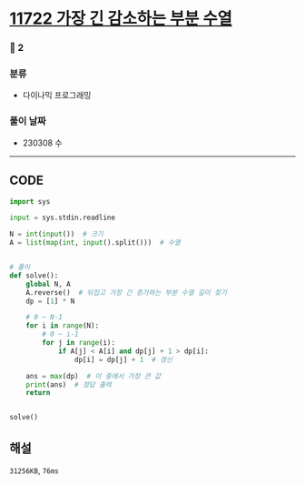 # [11722 가장 긴 감소하는 부분 수열](https://www.acmicpc.net/problem/11722)

### 🥈 2

### 분류

- 다이나믹 프로그래밍

### 풀이 날짜

- 230308 수

---

## CODE

```python
import sys

input = sys.stdin.readline

N = int(input())  # 크기
A = list(map(int, input().split()))  # 수열


# 풀이
def solve():
    global N, A
    A.reverse()  # 뒤집고 가장 긴 증가하는 부분 수열 길이 찾기
    dp = [1] * N

    # 0 ~ N-1
    for i in range(N):
        # 0 ~ i-1
        for j in range(i):
            if A[j] < A[i] and dp[j] + 1 > dp[i]:
                dp[i] = dp[j] + 1  # 갱신

    ans = max(dp)  # 이 중에서 가장 큰 값
    print(ans)  # 정답 출력
    return


solve()

```

## 해설

`31256KB`, `76ms`
